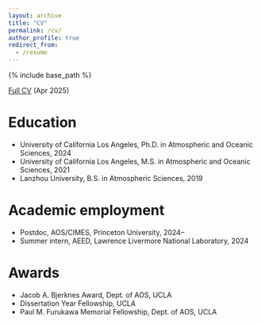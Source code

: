 ```yaml
---
layout: archive
title: "CV"
permalink: /cv/
author_profile: true
redirect_from:
  - /resume
---
```


{% include base_path %}

[Full CV](/files/CV.pdf) (Apr 2025)

Education
======
* University of California Los Angeles, Ph.D. in Atmospheric and Oceanic Sciences, 2024
* University of California Los Angeles, M.S. in Atmospheric and Oceanic Sciences, 2021
* Lanzhou University, B.S. in Atmospheric Sciences, 2019

Academic employment
======
* Postdoc, AOS/CIMES, Princeton University, 2024–
* Summer intern, AEED, Lawrence Livermore National Laboratory, 2024

Awards
====== 
* Jacob A. Bjerknes Award, Dept. of AOS, UCLA 
* Dissertation Year Fellowship, UCLA
* Paul M. Furukawa Memorial Fellowship, Dept. of AOS, UCLA
